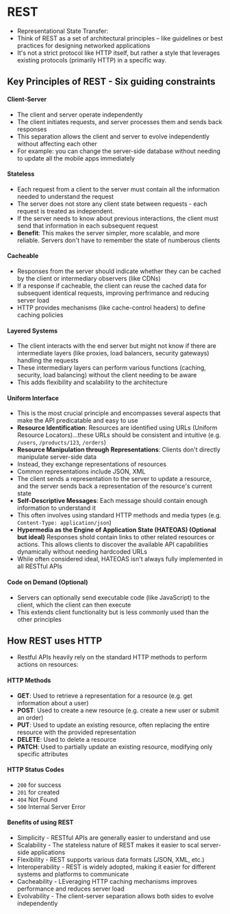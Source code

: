 # REST
- Representational State Transfer:
- Think of REST as a set of architectural principles – like guidelines or best practices for designing networked applications
- It's not a strict protocol like HTTP itself, but rather a style that leverages existing protocols (primarily HTTP) in a specific way.
## Key Principles of REST - Six guiding constraints
#### Client-Server
- The client and server operate independently
- The client initiates requests, and server processes them and sends back responses
- This separation allows the client and server to evolve independently without affecting each other
- For example: you can change the server-side database without needing to update all the mobile apps immediately
#### Stateless
- Each request from a client to the server must contain all the information needed to understand the request
- The server does not store any client state between requests - each request is treated as independent.
- If the server needs to know about previous interactions, the client must send that information in each subsequent request
- **Benefit**: This makes the server simpler, more scalable, and more reliable.  Servers don't have to remember the state of numberous clients
#### Cacheable
- Responses from the server should indicate whether they can be cached by the client or intermediary observers (like CDNs)
- If a response if cacheable, the client can reuse the cached data for subsequent identical requests, improving perfrimance and reducing server load
- HTTP provides mechanisms (like cache-control headers) to define caching policies
#### Layered Systems
- The client interacts with the end server but might not know if there are intermediate layers (like proxies, load balancers, security gateways) handling the requests
- These intermediary layers can perform various functions (caching, security, load balancing) without the client needing to be aware
- This adds flexibility and scalability to the architecture
#### Uniform Interface
- This is the most crucial principle and encompasses several aspects that make the API predicatable and easy to use
- **Resource Identification**: Resources are identified using URLs (Uniform Resource Locators)...these URLs should be consistent and intuitive (e.g. `/users`, `/products/123`, `/orders`)
- **Resource Manipulation through Representations**: Clients don't directly manipulate server-side data
- Instead, they exchange representations of resources
- Common representations include JSON, XML
- The client sends a representation to the server to update a resource, and the server sends back a representation of the resource's current state
- **Self-Descriptive Messages**: Each message should contain enough information to understand it
- This often involves using standard HTTP methods and media types (e.g. `Content-Type: application/json`)
- **Hypermedia as the Engine of Application State (HATEOAS) (Optional but ideal)** Responses shold contain links to other related resources or actions.  This allows clients to discover the available API capabilities dynamically without needing hardcoded URLs
- While often considered ideal, HATEOAS isn't always fully implemented in all RESTful APIs
#### Code on Demand (Optional)
- Servers can optionally send executable code (like JavaScript) to the client, which the client can then execute
- This extends client functionality but is less commonly used than the other principles

## How REST uses HTTP
- Restful APIs heavily rely on the standard HTTP methods to perform actions on resources:
#### HTTP Methods
- **GET**: Used to retrieve a representation for a resource (e.g. get information about a user)
- **POST**: Used to create a new resource (e.g. create a new user or submit an order)
- **PUT**: Used to update an existing resource, often replacing the entire resource with the provided representation
- **DELETE**: Used to delete a resource
- **PATCH**: Used to partially update an existing resource, modifying only specific attributes
#### HTTP Status Codes
- `200` for success
- `201` for created
- `404` Not Found
- `500` Internal Server Error
#### Benefits of using REST
- Simplicity - RESTful APIs are generally easier to understand and use
- Scalability - The stateless nature of REST makes it easier to scal server-side applications
- Flexibility - REST supports various data formats (JSON, XML, etc.)
- Interoperability - REST is widely adopted, making it easier for different systems and platforms to communicate
- Cacheability - LEveraging HTTP caching mechanisms improves performance and reduces server load
- Evolvability - The client-server separation allows both sides to evolve independently